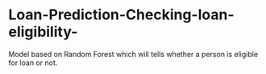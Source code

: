 # Loan-Prediction-Checking-loan-eligibility-
Model based on Random Forest which will tells whether a person is eligible for loan or not.
